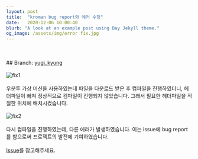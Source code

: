 ```yaml
---
layout: post
title:  "kroman bug report와 에러 수정"
date:   2020-12-06 10:00:40
blurb: "A look at an example post using Bay Jekyll theme."
og_image: /assets/img/error fix.jpg
---
```

<br />
<br />
## Branch: <a href="https://github.com/20-2-SKKU-OSS/kroman/tree/yugi_kyung">yugi_kyung</a>
<br />
<br />
<img src="{{ "/assets/img/error fix2.jpg" | absolute_url }}" alt="fix1" class="post-pic"/>
<br />
<br />
우분투 가상 머신을 사용하였는데 파일을 다운로드 받은 후 컴파일을 진행하였더니, 헤더파일이 빠져 정상적으로 컴파일이 진행되지 않았습니다. 그래서 필요한 헤더파일을 적절한 위치에 배치시켰습니다.
<br />
<br />
<img src="{{ "/assets/img/error fix.jpg" | absolute_url }}" alt="fix2" >
<br />
<br />
다시 컴파일을 진행하였는데, 다른 에러가 발생하였습니다. 이는 issue에 bug report를 함으로써 프로젝트의 발전에 기여하였습니다.
<br />
<br />
<a href="https://github.com/zhangkaiyulw/kroman/issues">Issue</a>를 참고해주세요.
